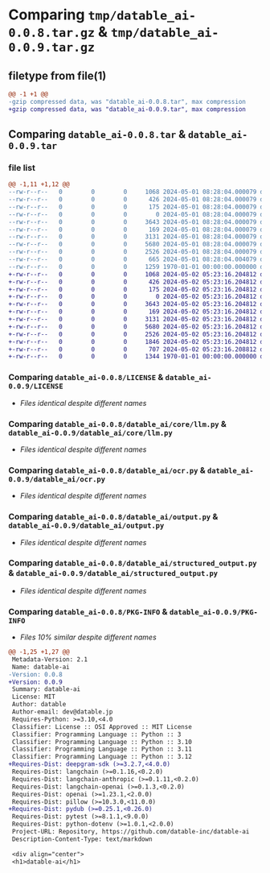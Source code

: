 # Comparing `tmp/datable_ai-0.0.8.tar.gz` & `tmp/datable_ai-0.0.9.tar.gz`

## filetype from file(1)

```diff
@@ -1 +1 @@
-gzip compressed data, was "datable_ai-0.0.8.tar", max compression
+gzip compressed data, was "datable_ai-0.0.9.tar", max compression
```

## Comparing `datable_ai-0.0.8.tar` & `datable_ai-0.0.9.tar`

### file list

```diff
@@ -1,11 +1,12 @@
--rw-r--r--   0        0        0     1068 2024-05-01 08:28:04.000079 datable_ai-0.0.8/LICENSE
--rw-r--r--   0        0        0      426 2024-05-01 08:28:04.000079 datable_ai-0.0.8/README.md
--rw-r--r--   0        0        0      175 2024-05-01 08:28:04.000079 datable_ai-0.0.8/datable_ai/__init__.py
--rw-r--r--   0        0        0        0 2024-05-01 08:28:04.000079 datable_ai-0.0.8/datable_ai/core/__init__.py
--rw-r--r--   0        0        0     3643 2024-05-01 08:28:04.000079 datable_ai-0.0.8/datable_ai/core/llm.py
--rw-r--r--   0        0        0      169 2024-05-01 08:28:04.000079 datable_ai-0.0.8/datable_ai/helper.py
--rw-r--r--   0        0        0     3131 2024-05-01 08:28:04.000079 datable_ai-0.0.8/datable_ai/ocr.py
--rw-r--r--   0        0        0     5680 2024-05-01 08:28:04.000079 datable_ai-0.0.8/datable_ai/output.py
--rw-r--r--   0        0        0     2526 2024-05-01 08:28:04.000079 datable_ai-0.0.8/datable_ai/structured_output.py
--rw-r--r--   0        0        0      665 2024-05-01 08:28:04.004079 datable_ai-0.0.8/pyproject.toml
--rw-r--r--   0        0        0     1259 1970-01-01 00:00:00.000000 datable_ai-0.0.8/PKG-INFO
+-rw-r--r--   0        0        0     1068 2024-05-02 05:23:16.204812 datable_ai-0.0.9/LICENSE
+-rw-r--r--   0        0        0      426 2024-05-02 05:23:16.204812 datable_ai-0.0.9/README.md
+-rw-r--r--   0        0        0      175 2024-05-02 05:23:16.204812 datable_ai-0.0.9/datable_ai/__init__.py
+-rw-r--r--   0        0        0        0 2024-05-02 05:23:16.204812 datable_ai-0.0.9/datable_ai/core/__init__.py
+-rw-r--r--   0        0        0     3643 2024-05-02 05:23:16.204812 datable_ai-0.0.9/datable_ai/core/llm.py
+-rw-r--r--   0        0        0      169 2024-05-02 05:23:16.204812 datable_ai-0.0.9/datable_ai/helper.py
+-rw-r--r--   0        0        0     3131 2024-05-02 05:23:16.204812 datable_ai-0.0.9/datable_ai/ocr.py
+-rw-r--r--   0        0        0     5680 2024-05-02 05:23:16.204812 datable_ai-0.0.9/datable_ai/output.py
+-rw-r--r--   0        0        0     2526 2024-05-02 05:23:16.204812 datable_ai-0.0.9/datable_ai/structured_output.py
+-rw-r--r--   0        0        0     1846 2024-05-02 05:23:16.204812 datable_ai-0.0.9/datable_ai/transcription.py
+-rw-r--r--   0        0        0      707 2024-05-02 05:23:16.208812 datable_ai-0.0.9/pyproject.toml
+-rw-r--r--   0        0        0     1344 1970-01-01 00:00:00.000000 datable_ai-0.0.9/PKG-INFO
```

### Comparing `datable_ai-0.0.8/LICENSE` & `datable_ai-0.0.9/LICENSE`

 * *Files identical despite different names*

### Comparing `datable_ai-0.0.8/datable_ai/core/llm.py` & `datable_ai-0.0.9/datable_ai/core/llm.py`

 * *Files identical despite different names*

### Comparing `datable_ai-0.0.8/datable_ai/ocr.py` & `datable_ai-0.0.9/datable_ai/ocr.py`

 * *Files identical despite different names*

### Comparing `datable_ai-0.0.8/datable_ai/output.py` & `datable_ai-0.0.9/datable_ai/output.py`

 * *Files identical despite different names*

### Comparing `datable_ai-0.0.8/datable_ai/structured_output.py` & `datable_ai-0.0.9/datable_ai/structured_output.py`

 * *Files identical despite different names*

### Comparing `datable_ai-0.0.8/PKG-INFO` & `datable_ai-0.0.9/PKG-INFO`

 * *Files 10% similar despite different names*

```diff
@@ -1,25 +1,27 @@
 Metadata-Version: 2.1
 Name: datable-ai
-Version: 0.0.8
+Version: 0.0.9
 Summary: datable-ai
 License: MIT
 Author: datable
 Author-email: dev@datable.jp
 Requires-Python: >=3.10,<4.0
 Classifier: License :: OSI Approved :: MIT License
 Classifier: Programming Language :: Python :: 3
 Classifier: Programming Language :: Python :: 3.10
 Classifier: Programming Language :: Python :: 3.11
 Classifier: Programming Language :: Python :: 3.12
+Requires-Dist: deepgram-sdk (>=3.2.7,<4.0.0)
 Requires-Dist: langchain (>=0.1.16,<0.2.0)
 Requires-Dist: langchain-anthropic (>=0.1.11,<0.2.0)
 Requires-Dist: langchain-openai (>=0.1.3,<0.2.0)
 Requires-Dist: openai (>=1.23.1,<2.0.0)
 Requires-Dist: pillow (>=10.3.0,<11.0.0)
+Requires-Dist: pydub (>=0.25.1,<0.26.0)
 Requires-Dist: pytest (>=8.1.1,<9.0.0)
 Requires-Dist: python-dotenv (>=1.0.1,<2.0.0)
 Project-URL: Repository, https://github.com/datable-inc/datable-ai
 Description-Content-Type: text/markdown
 
 <div align="center">
 <h1>datable-ai</h1>
```


